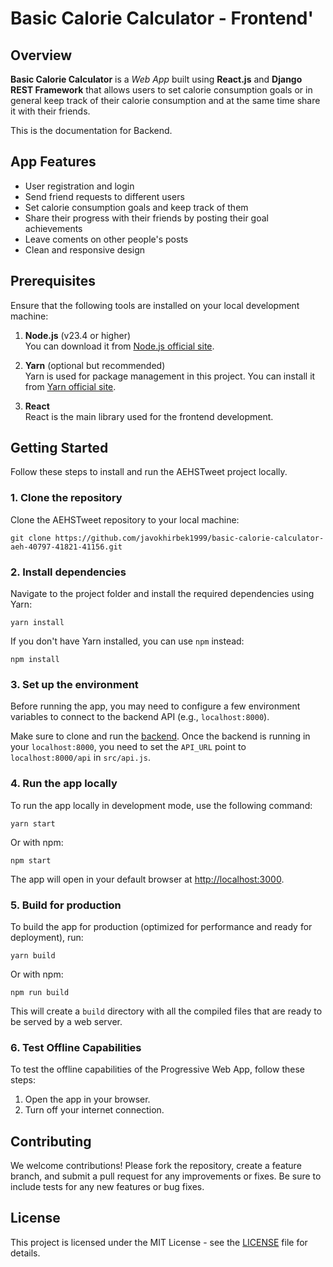 
# Basic Calorie Calculator - Frontend'

## Overview

<b>Basic Calorie Calculator</b> is a <i>Web App</i> built using <b>React.js</b> and <b>Django REST Framework</b> that allows users to set calorie consumption goals or in general keep track of their calorie consumption and at the same time share it with their friends.

This is the documentation for Backend.

## App Features
- User registration and login
- Send friend requests to different users
- Set calorie consumption goals and keep track of them
- Share their progress with their friends by posting their goal achievements
- Leave coments on other people's posts
- Clean and responsive design



## Prerequisites

Ensure that the following tools are installed on your local development machine:

1. **Node.js** (v23.4 or higher)  
   You can download it from [Node.js official site](https://nodejs.org/).

2. **Yarn** (optional but recommended)  
   Yarn is used for package management in this project. You can install it from [Yarn official site](https://classic.yarnpkg.com/lang/en/docs/install/).

3. **React**  
   React is the main library used for the frontend development.

## Getting Started

Follow these steps to install and run the AEHSTweet project locally.

### 1. Clone the repository

Clone the AEHSTweet repository to your local machine:

`git clone https://github.com/javokhirbek1999/basic-calorie-calculator-aeh-40797-41821-41156.git` 

### 2. Install dependencies

Navigate to the project folder and install the required dependencies using Yarn:

`yarn install`

If you don't have Yarn installed, you can use `npm` instead:

`npm install`

### 3. Set up the environment

Before running the app, you may need to configure a few environment variables to connect to the backend API (e.g., `localhost:8000`).

Make sure to clone and run the <a href="https://github.com/javokhirbek1999/basic-calorie-calculator-aeh-40797-41821-41156/tree/main/backend" target="_blank">backend</a>.
Once the backend is running in your `localhost:8000`, you need to set the `API_URL` point to `localhost:8000/api` in `src/api.js`.

### 4. Run the app locally

To run the app locally in development mode, use the following command:

`yarn start`

Or with npm:

`npm start`

The app will open in your default browser at [http://localhost:3000](http://localhost:3000).

### 5. Build for production

To build the app for production (optimized for performance and ready for deployment), run:

`yarn build`

Or with npm:

`npm run build`

This will create a `build` directory with all the compiled files that are ready to be served by a web server.

### 6. Test Offline Capabilities

To test the offline capabilities of the Progressive Web App, follow these steps:

1. Open the app in your browser.
2. Turn off your internet connection.

## Contributing

We welcome contributions! Please fork the repository, create a feature branch, and submit a pull request for any improvements or fixes. Be sure to include tests for any new features or bug fixes.

## License

This project is licensed under the MIT License - see the [LICENSE](LICENSE) file for details.
